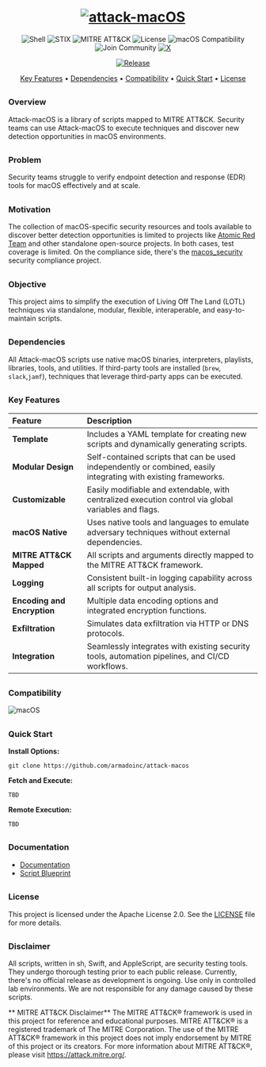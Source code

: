 <h1 align="center">
  <br>
  <a href="https://github.com/armadoinc/attack-macos"><img src="https://github.com/user-attachments/assets/03a5c7dc-9dd6-49f9-a58b-2fdcdb6596f6" alt="attack-macOS" ></a>
  <br>
</h1>

<p align="center">
  <img src="https://img.shields.io/badge/Shell-Script-green?style=for-the-badge&logo=shell" alt="Shell"/>
  <img src="https://img.shields.io/badge/STIX-2.1-blue?style=for-the-badge" alt="STIX"/>
  <img src="https://img.shields.io/badge/MITRE-ATT%26CK-red?style=for-the-badge" alt="MITRE ATT&CK"/>
  <img src="https://img.shields.io/badge/License-Apache%202.0-blue.svg?style=for-the-badge" alt="License"/>
  <img src="https://img.shields.io/badge/macOS-10.15%2B-lightgrey?style=for-the-badge&logo=apple" alt="macOS Compatibility"/>
  <img src="https://img.shields.io/badge/Join-Community-blue?style=for-the-badge" alt="Join Community"/>
  <a href="https://x.com/attackmacos">
    <img src="https://img.shields.io/badge/X-Follow-000000?style=for-the-badge&logo=x&logoColor=white" alt="X"/>
  </a>
</p>

<p align="center">
  <a href="https://github.com/armadoinc/attack-macOS">
    <img src="https://img.shields.io/github/v/release/armadoinc/attack-macOS.svg" alt="Release">
</p>

<p align="center">
  <a href="#key-features">Key Features</a> •
  <a href="#dependencies">Dependencies</a> •
  <a href="#compatibility">Compatibility</a> •
  <a href="#quick-start">Quick Start</a> •
  <a href="#license">License</a>
</p>

##

### Overview
Attack-macOS is a library of scripts mapped to MITRE ATT&CK. Security teams can use Attack-macOS to execute techniques and discover new detection opportunities in macOS environments.

##

### Problem

Security teams struggle to verify endpoint detection and response (EDR) tools for macOS effectively and at scale.

##

### Motivation

The collection of macOS-specific security resources and tools available to discover better detection opportunities is limited to projects like [Atomic Red Team](https://github.com/redcanaryco/atomic-red-team) and other standalone open-source projects. In both cases, test coverage is limited. On the compliance side, there's the [macos_security](https://github.com/usnistgov/macos_security) security compliance project.

##

### Objective

This project aims to simplify the execution of Living Off The Land (LOTL) techniques via standalone, modular, flexible, interaperable, and easy-to-maintain scripts.

##

### Dependencies

All Attack-macOS scripts use native macOS binaries, interpreters, playlists, libraries, tools, and utilities. If third-party tools are installed (```brew```, ```slack```,```jamf```), techniques that leverage third-party apps can be executed.

##

### Key Features

| Feature | Description |
|:--------|:------------|
| **Template** | Includes a YAML template for creating new scripts and dynamically generating scripts. |
| **Modular Design** | Self-contained scripts that can be used independently or combined, easily integrating with existing frameworks. |
| **Customizable** | Easily modifiable and extendable, with centralized execution control via global variables and flags. |
| **macOS Native** | Uses native tools and languages to emulate adversary techniques without external dependencies. |
| **MITRE ATT&CK Mapped** | All scripts and arguments directly mapped to the MITRE ATT&CK framework. |
| **Logging** | Consistent built-in logging capability across all scripts for output analysis. |
| **Encoding and Encryption** | Multiple data encoding options and integrated encryption functions. |
| **Exfiltration** | Simulates data exfiltration via HTTP or DNS protocols. |
| **Integration** | Seamlessly integrates with existing security tools, automation pipelines, and CI/CD workflows. |

##

### Compatibility

![macOS](https://img.shields.io/badge/macOS-Ventura%2013.5-blue)

##

### Quick Start

**Install Options:**

```
git clone https://github.com/armadoinc/attack-macos
```

**Fetch and Execute:**

```
TBD
```

**Remote Execution:**

```
TBD
```

##

### Documentation

- [Documentation](https://github.com/armadocorp/attack-macOS/wiki)
- [Script Blueprint](https://github.com/darmado/attack-macOS/wiki/Script-Blueprint)

##

### License

This project is licensed under the Apache License 2.0. See the [LICENSE](LICENSE) file for more details.

##

### Disclaimer

All scripts, written in sh, Swift, and AppleScript, are security testing tools. They undergo thorough testing prior to each public release. Currently, there's no official release as development is ongoing. Use only in controlled lab environments. We are not responsible for any damage caused by these scripts.

** MITRE ATT&CK Disclaimer**
The MITRE ATT&CK® framework is used in this project for reference and educational purposes. MITRE ATT&CK® is a registered trademark of The MITRE Corporation. The use of the MITRE ATT&CK® framework in this project does not imply endorsement by MITRE of this project or its creators. For more information about MITRE ATT&CK®, please visit https://attack.mitre.org/.
